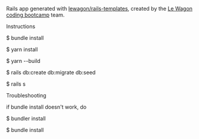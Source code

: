 Rails app generated with [lewagon/rails-templates](https://github.com/lewagon/rails-templates), created by the [Le Wagon coding bootcamp](https://www.lewagon.com) team.

Instructions

$ bundle install

$ yarn install

$ yarn --build

$ rails db:create db:migrate db:seed

$ rails s

Troubleshooting

if bundle install doesn't work, do

$ bundler install

$ bundle install
